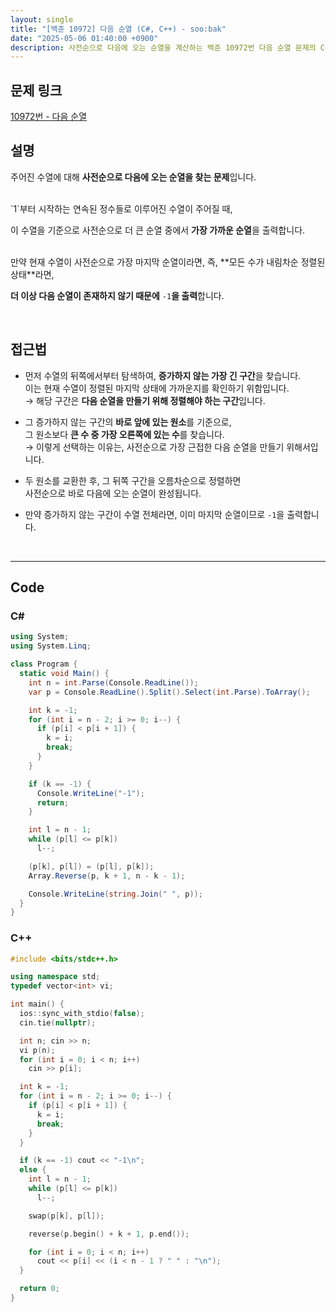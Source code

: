 ```yaml
---
layout: single
title: "[백준 10972] 다음 순열 (C#, C++) - soo:bak"
date: "2025-05-06 01:40:00 +0900"
description: 사전순으로 다음에 오는 순열을 계산하는 백준 10972번 다음 순열 문제의 C# 및 C++ 풀이 및 해설
---
```


## 문제 링크
[10972번 - 다음 순열](https://www.acmicpc.net/problem/10972)

## 설명
주어진 수열에 대해 **사전순으로 다음에 오는 순열을 찾는 문제**입니다.

<br>
`1`부터 시작하는 연속된 정수들로 이루어진 수열이 주어질 때,

이 수열을 기준으로 사전순으로 더 큰 순열 중에서 **가장 가까운 순열**을 출력합니다.

<br>
만약 현재 수열이 사전순으로 가장 마지막 순열이라면, 즉, **모든 수가 내림차순 정렬된 상태**라면,

**더 이상 다음 순열이 존재하지 않기 때문에** `-1`**을 출력**합니다.

<br>

## 접근법
- 먼저 수열의 뒤쪽에서부터 탐색하여, **증가하지 않는 가장 긴 구간**을 찾습니다.<br>
  이는 현재 수열이 정렬된 마지막 상태에 가까운지를 확인하기 위함입니다.  <br>
  → 해당 구간은 **다음 순열을 만들기 위해 정렬해야 하는 구간**입니다.<br>

- 그 증가하지 않는 구간의 **바로 앞에 있는 원소**를 기준으로,<br>
  그 원소보다 **큰 수 중 가장 오른쪽에 있는 수**를 찾습니다.  <br>
  → 이렇게 선택하는 이유는, 사전순으로 가장 근접한 다음 순열을 만들기 위해서입니다.

- 두 원소를 교환한 후, 그 뒤쪽 구간을 오름차순으로 정렬하면<br>
  사전순으로 바로 다음에 오는 순열이 완성됩니다.
- 만약 증가하지 않는 구간이 수열 전체라면, 이미 마지막 순열이므로 `-1`을 출력합니다.

<br>

---

## Code

### C#

```csharp
using System;
using System.Linq;

class Program {
  static void Main() {
    int n = int.Parse(Console.ReadLine());
    var p = Console.ReadLine().Split().Select(int.Parse).ToArray();

    int k = -1;
    for (int i = n - 2; i >= 0; i--) {
      if (p[i] < p[i + 1]) {
        k = i;
        break;
      }
    }

    if (k == -1) {
      Console.WriteLine("-1");
      return;
    }

    int l = n - 1;
    while (p[l] <= p[k])
      l--;

    (p[k], p[l]) = (p[l], p[k]);
    Array.Reverse(p, k + 1, n - k - 1);

    Console.WriteLine(string.Join(" ", p));
  }
}
```

### C++

```cpp
#include <bits/stdc++.h>

using namespace std;
typedef vector<int> vi;

int main() {
  ios::sync_with_stdio(false);
  cin.tie(nullptr);

  int n; cin >> n;
  vi p(n);
  for (int i = 0; i < n; i++)
    cin >> p[i];

  int k = -1;
  for (int i = n - 2; i >= 0; i--) {
    if (p[i] < p[i + 1]) {
      k = i;
      break;
    }
  }

  if (k == -1) cout << "-1\n";
  else {
    int l = n - 1;
    while (p[l] <= p[k])
      l--;

    swap(p[k], p[l]);

    reverse(p.begin() + k + 1, p.end());

    for (int i = 0; i < n; i++)
      cout << p[i] << (i < n - 1 ? " " : "\n");
  }

  return 0;
}
```
